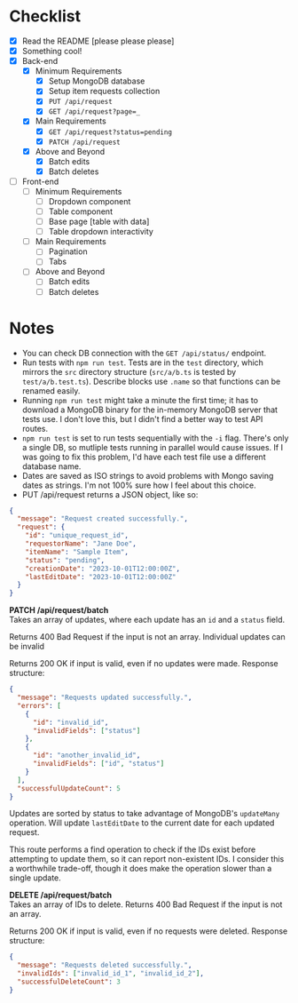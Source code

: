 # Checklist

<!-- Make sure you fill out this checklist with what you've done before submitting! -->

- [x] Read the README [please please please]
- [x] Something cool!
- [x] Back-end
  - [x] Minimum Requirements
    - [x] Setup MongoDB database
    - [x] Setup item requests collection
    - [x] `PUT /api/request`
    - [x] `GET /api/request?page=_`
  - [x] Main Requirements
    - [x] `GET /api/request?status=pending`
    - [x] `PATCH /api/request`
  - [x] Above and Beyond
    - [x] Batch edits
    - [x] Batch deletes
- [ ] Front-end
  - [ ] Minimum Requirements
    - [ ] Dropdown component
    - [ ] Table component
    - [ ] Base page [table with data]
    - [ ] Table dropdown interactivity
  - [ ] Main Requirements
    - [ ] Pagination
    - [ ] Tabs
  - [ ] Above and Beyond
    - [ ] Batch edits
    - [ ] Batch deletes

# Notes

- You can check DB connection with the `GET /api/status/` endpoint.
- Run tests with `npm run test`. Tests are in the `test` directory, which mirrors the `src` directory structure (`src/a/b.ts` is tested by `test/a/b.test.ts`). Describe blocks use `.name` so that functions can be renamed easily.
- Running `npm run test` might take a minute the first time; it has to download a MongoDB binary for the in-memory MongoDB server that tests use. I don't love this, but I didn't find a better way to test API routes.
- `npm run test` is set to run tests sequentially with the `-i` flag. There's only a single DB, so mutliple tests running in parallel would cause issues. If I was going to fix this problem, I'd have each test file use a different database name.
- Dates are saved as ISO strings to avoid problems with Mongo saving dates as strings. I'm not 100% sure how I feel about this choice.
- PUT /api/request returns a JSON object, like so:

```json
{
  "message": "Request created successfully.",
  "request": {
    "id": "unique_request_id",
    "requestorName": "Jane Doe",
    "itemName": "Sample Item",
    "status": "pending",
    "creationDate": "2023-10-01T12:00:00Z",
    "lastEditDate": "2023-10-01T12:00:00Z"
  }
}
```

**PATCH /api/request/batch**<br>
Takes an array of updates, where each update has an `id` and a `status` field.

Returns 400 Bad Request if the input is not an array. Individual updates can be invalid

Returns 200 OK if input is valid, even if no updates were made. Response structure:

```json
{
  "message": "Requests updated successfully.",
  "errors": [
    {
      "id": "invalid_id",
      "invalidFields": ["status"]
    },
    {
      "id": "another_invalid_id",
      "invalidFields": ["id", "status"]
    }
  ],
  "successfulUpdateCount": 5
}
```

Updates are sorted by status to take advantage of MongoDB's `updateMany` operation. Will update `lastEditDate` to the current date for each updated request.

This route performs a find operation to check if the IDs exist before attempting to update them, so it can report non-existent IDs. I consider this a worthwhile trade-off, though it does make the operation slower than a single update.

**DELETE /api/request/batch**<br>
Takes an array of IDs to delete. Returns 400 Bad Request if the input is not an array.

Returns 200 OK if input is valid, even if no requests were deleted. Response structure:

```json
{
  "message": "Requests deleted successfully.",
  "invalidIds": ["invalid_id_1", "invalid_id_2"],
  "successfulDeleteCount": 3
}
```
